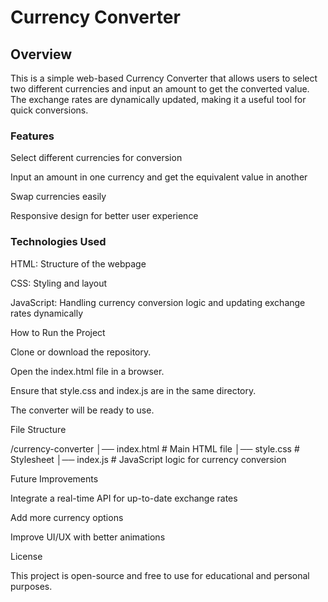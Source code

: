 # Currency Converter


## Overview

This is a simple web-based Currency Converter that allows users to select two different currencies and input an amount to get the converted value. The exchange rates are dynamically updated, making it a useful tool for quick conversions.

### Features

Select different currencies for conversion

Input an amount in one currency and get the equivalent value in another

Swap currencies easily

Responsive design for better user experience

### Technologies Used

HTML: Structure of the webpage

CSS: Styling and layout

JavaScript: Handling currency conversion logic and updating exchange rates dynamically

How to Run the Project

Clone or download the repository.

Open the index.html file in a browser.

Ensure that style.css and index.js are in the same directory.

The converter will be ready to use.

File Structure

/currency-converter
│── index.html        # Main HTML file
│── style.css         # Stylesheet
│── index.js          # JavaScript logic for currency conversion

Future Improvements

Integrate a real-time API for up-to-date exchange rates

Add more currency options

Improve UI/UX with better animations

License

This project is open-source and free to use for educational and personal purposes.


